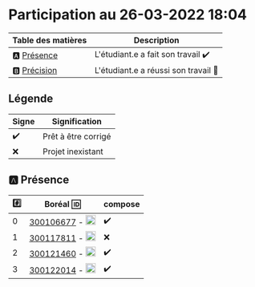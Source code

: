 # Participation au 26-03-2022 18:04

| Table des matières            | Description                                             |
|-------------------------------|---------------------------------------------------------|
| :a: [Présence](#a-présence)   | L'étudiant.e a fait son travail    :heavy_check_mark:   |
| :b: [Précision](#b-précision) | L'étudiant.e a réussi son travail  :tada:               |

## Légende

| Signe              | Signification                 |
|--------------------|-------------------------------|
| :heavy_check_mark: | Prêt à être corrigé           |
| :x:                | Projet inexistant             |

## :a: Présence

|:hash:| Boréal :id:                | compose       |
|------|----------------------------|---------------|
| 0 | [300106677](../300106677/docker-compose.yml) - <image src='https://avatars0.githubusercontent.com/u/71027895?s=460&v=4' width=20 height=20></image> | :heavy_check_mark: |
| 1 | [300117811](../300117811/docker-compose.yml) - <image src='https://avatars0.githubusercontent.com/u/71027809?s=460&v=4' width=20 height=20></image> | :x: |
| 2 | [300121460](../300121460/docker-compose.yml) - <image src='https://avatars0.githubusercontent.com/u/71027883?s=460&v=4' width=20 height=20></image> | :heavy_check_mark: |
| 3 | [300122014](../300122014/docker-compose.yml) - <image src='https://avatars0.githubusercontent.com/u/71392439?s=460&v=4' width=20 height=20></image> | :heavy_check_mark: |
